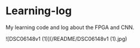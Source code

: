 # Learning-log
My learning code and log about the FPGA and CNN.

![DSC06148v1 (1)](/README/DSC06148v1 (1).jpg)
